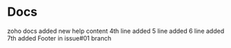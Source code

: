 # Docs
zoho docs
added new help content
4th line added
5 line added
6 line added
7th added Footer in issue#01 branch
